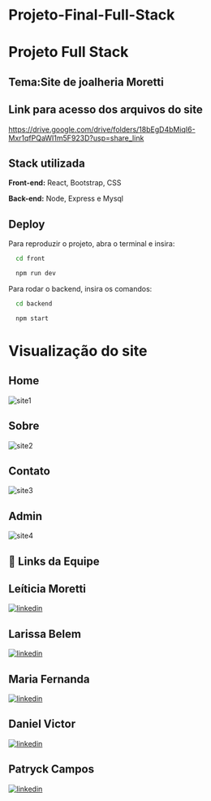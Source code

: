 # Projeto-Final-Full-Stack


# Projeto Full Stack

## Tema:Site de joalheria Moretti




## Link para acesso dos arquivos do site

https://drive.google.com/drive/folders/18bEgD4bMiqI6-Mxr1qfPQaWI1m5F923D?usp=share_link

## Stack utilizada

**Front-end:** React, Bootstrap, CSS

**Back-end:** Node, Express e Mysql


## Deploy

Para reproduzir o projeto, abra o terminal e insira:


```bash
  cd front 
```
```bash
  npm run dev
```

Para rodar o backend, insira os comandos:

```bash
  cd backend
```
```bash
  npm start
```


# Visualização do site

## Home

![site1](https://user-images.githubusercontent.com/114073415/222746936-886778dd-7584-4347-b75a-6368e4fea71d.png)



## Sobre

![site2](https://user-images.githubusercontent.com/114073415/222747060-4fcd2b60-ab7e-4709-93e6-fa6eef32f0d6.png)



## Contato

![site3](https://user-images.githubusercontent.com/114073415/222747217-18fe2eb4-b2ed-4c5c-be97-080d2bd1e360.png)

## Admin
![site4](https://user-images.githubusercontent.com/114073415/222747299-fe988183-9302-4480-98d6-6d9fd75bcc2f.png)



## 🔗 Links da Equipe

## Leíticia Moretti

[![linkedin](https://img.shields.io/badge/linkedin-0A66C2?style=for-the-badge&logo=linkedin&logoColor=white)](https://www.linkedin.com/in/let%C3%ADcia-morettis/)


## Larissa Belem

[![linkedin](https://img.shields.io/badge/linkedin-0A66C2?style=for-the-badge&logo=linkedin&logoColor=white)](www.linkedin.com/in/larissa-belem)

## Maria Fernanda

[![linkedin](https://img.shields.io/badge/linkedin-0A66C2?style=for-the-badge&logo=linkedin&logoColor=white)](https://www.linkedin.com/)


## Daniel Victor

[![linkedin](https://img.shields.io/badge/linkedin-0A66C2?style=for-the-badge&logo=linkedin&logoColor=white)](https://www.linkedin.com/in/daniel-victor-070486252/)


## Patryck Campos

[![linkedin](https://img.shields.io/badge/linkedin-0A66C2?style=for-the-badge&logo=linkedin&logoColor=white)](https://www.linkedin.com/in/patryckcampos/)




